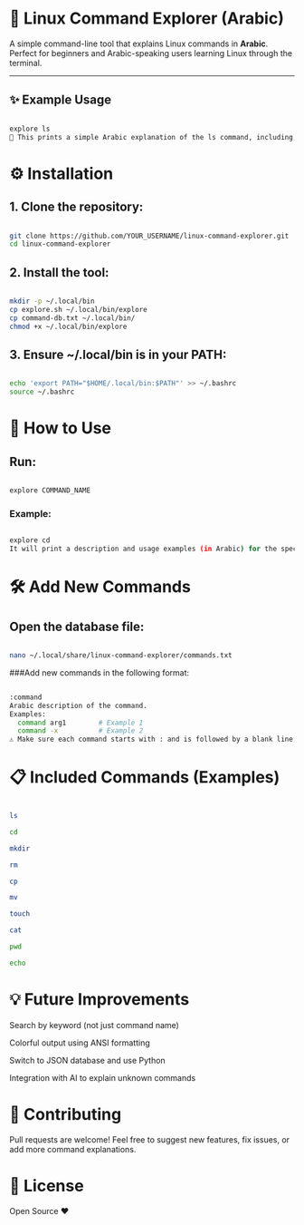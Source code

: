# 🐧 Linux Command Explorer (Arabic)

A simple command-line tool that explains Linux commands in **Arabic**.  
Perfect for beginners and Arabic-speaking users learning Linux through the terminal.

---

## ✨ Example Usage

```bash

explore ls
📘 This prints a simple Arabic explanation of the ls command, including usage examples.

```

# ⚙️ Installation

## 1. Clone the repository:

```bash

git clone https://github.com/YOUR_USERNAME/linux-command-explorer.git
cd linux-command-explorer

```

## 2. Install the tool:

```bash

mkdir -p ~/.local/bin
cp explore.sh ~/.local/bin/explore
cp command-db.txt ~/.local/bin/
chmod +x ~/.local/bin/explore

```

## 3. Ensure ~/.local/bin is in your PATH:

```bash

echo 'export PATH="$HOME/.local/bin:$PATH"' >> ~/.bashrc
source ~/.bashrc

```

# 🧪 How to Use
## Run:

```bash

explore COMMAND_NAME

```

### Example:

```bash

explore cd
It will print a description and usage examples (in Arabic) for the specified command.

```

# 🛠️ Add New Commands
## Open the database file:

```bash

nano ~/.local/share/linux-command-explorer/commands.txt

```

###Add new commands in the following format:

```bash

:command
Arabic description of the command.
Examples:
  command arg1        # Example 1
  command -x          # Example 2
⚠️ Make sure each command starts with : and is followed by a blank line after its section.

```

# 📋 Included Commands (Examples)

```bash

ls

cd

mkdir

rm

cp

mv

touch

cat

pwd

echo

```

# 💡 Future Improvements
Search by keyword (not just command name)

Colorful output using ANSI formatting

Switch to JSON database and use Python

Integration with AI to explain unknown commands

# 🤝 Contributing
Pull requests are welcome!
Feel free to suggest new features, fix issues, or add more command explanations.

# 📄 License
Open Source ❤️

